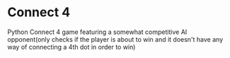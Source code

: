# Connect 4

Python Connect 4 game featuring a somewhat competitive AI opponent(only checks if the player is about to win and it doesn't have any way of connecting a 4th dot in order to win)
